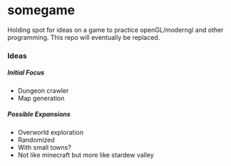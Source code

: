 # somegame
Holding spot for ideas on a game to practice openGL/moderngl and other programming. This repo will eventually be replaced. 

### Ideas

##### Initial Focus

* Dungeon crawler
* Map generation

##### Possible Expansions

* Overworld exploration
* Randomized
* With small towns? 
* Not like minecraft but more like stardew valley
